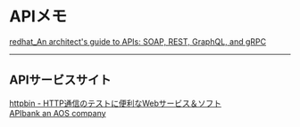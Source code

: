 # APIメモ

[redhat_An architect's guide to APIs: SOAP, REST, GraphQL, and gRPC](https://www.redhat.com/architect/apis-soap-rest-graphql-grpc)  

---

## APIサービスサイト

[httpbin - HTTP通信のテストに便利なWebサービス＆ソフト](https://softantenna.com/blog/httpbin/)  
[APIbank an AOS company](https://www.apibank.jp/ApiBank/api?category_no=0)  

